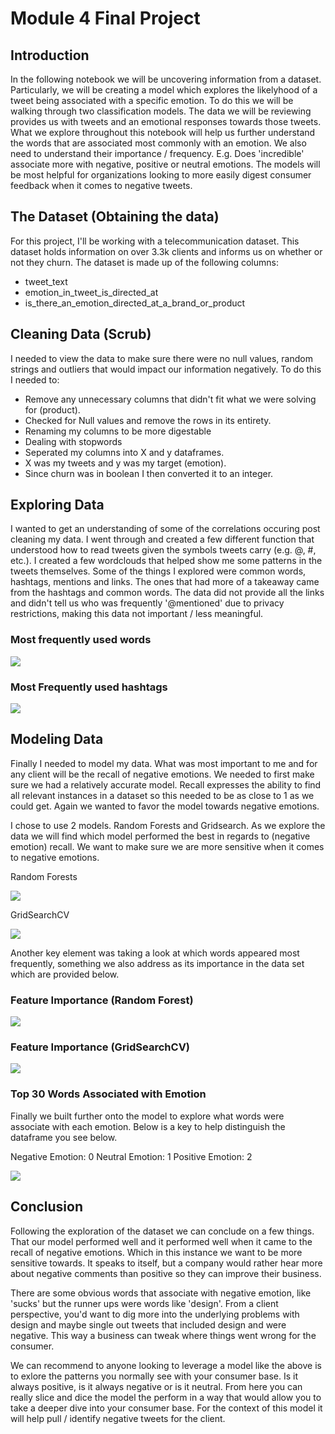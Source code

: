 # Module 4 Final Project


## Introduction

In the following notebook we will be uncovering information from a dataset. Particularly, we will be creating a model which explores the likelyhood of a tweet being associated with a specific emotion. To do this we will be walking through two classification models. The data we will be reviewing provides us with tweets and an emotional responses towards those tweets. What we explore throughout this notebook will help us further understand the words that are associated most commonly with an emotion. We also need to understand their importance / frequency. E.g. Does 'incredible' associate more with negative, positive or neutral emotions. The models will be most helpful for organizations looking to more easily digest consumer feedback when it comes to negative tweets.

## The Dataset (Obtaining the data)

For this project, I'll be working with a telecommunication dataset. This dataset holds information on over 3.3k clients and informs us on whether or not they churn. The dataset is made up of the following columns:
* tweet_text
* emotion_in_tweet_is_directed_at
* is_there_an_emotion_directed_at_a_brand_or_product

## Cleaning Data (Scrub)
I needed to view the data to make sure there were no null values, random strings and outliers that would impact our information negatively. To do this I needed to:
* Remove any unnecessary columns that didn't fit what we were solving for (product).
* Checked for Null values and remove the rows in its entirety.
* Renaming my columns to be more digestable
* Dealing with stopwords
* Seperated my columns into X and y dataframes.
* X was my tweets and y was my target (emotion).
* Since churn was in boolean I then converted it to an integer.


## Exploring Data
I wanted to get an understanding of some of the correlations occuring post cleaning my data. I went through and created a few different function that understood how to read tweets given the symbols tweets carry (e.g. @, #, etc.). I created a few wordclouds that helped show me some patterns in the tweets themselves. Some of the things I explored were common words, hashtags, mentions and links. The ones that had more of a takeaway came from the hashtags and common words. The data did not provide all the links and didn't tell us who was frequently '@mentioned' due to privacy restrictions, making this data not important / less meaningful.

### Most frequently used words

<img src ="common_words.png">


### Most Frequently used hashtags

<img src="common_hashtags.png">


## Modeling Data
Finally I needed to model my data. What was most important to me and for any client will be the recall of negative emotions. We needed to first make sure we had a relatively accurate model. Recall expresses the ability to find all relevant instances in a dataset so this needed to be as close to 1 as we could get. Again we wanted to favor the model towards negative emotions.

I chose to use 2 models. Random Forests and Gridsearch. As we explore the data we will find which model performed the best in regards to (negative emotion) recall. We want to make sure we are more sensitive when it comes to negative emotions.


Random Forests

<img src="random.png">


GridSearchCV

<img src="grid.png">


Another key element was taking a look at which words appeared most frequently, something we also address as its importance in the data set which are provided below.


### Feature Importance (Random Forest)

<img src="rff.png">

### Feature Importance (GridSearchCV)

<img src="gridf.png">

### Top 30 Words Associated with Emotion
Finally we built further onto the model to explore what words were associate with each emotion. Below is a key to help distinguish the dataframe you see below.

Negative Emotion: 0 
Neutral Emotion: 1
Positive Emotion: 2

<img src="top_words.png">



## Conclusion

Following the exploration of the dataset we can conclude on a few things. That our model performed well and it performed well when it came to the recall of negative emotions. Which in this instance we want to be more sensitive towards. It speaks to itself, but a company would rather hear more about negative comments than positive so they can improve their business.

There are some obvious words that associate with negative emotion, like 'sucks' but the runner ups were words like 'design'. From a client perspective, you'd want to dig more into the underlying problems with design and maybe single out tweets that included design and were negative. This way a business can tweak where things went wrong for the consumer.


We can recommend to anyone looking to leverage a model like the above is to exlore the patterns you normally see with your consumer base. Is it always positive, is it always negative or is it neutral. From here you can really slice and dice the model the perform in a way that would allow you to take a deeper dive into your consumer base. For the context of this model it will help pull / identify negative tweets for the client.

